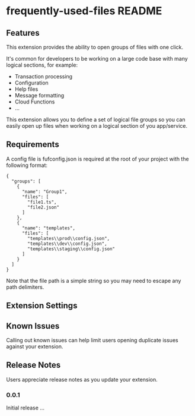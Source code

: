 # frequently-used-files README

## Features

This extension provides the ability to open groups of files with one click.  

It's common for developers to be working on a large code base with many logical sections, for example:

- Transaction processing
- Configuration
- Help files  
- Message formatting 
- Cloud Functions 
- ...

 This extension allows you to define a set of logical file groups so you can easily open up files when working on a logical section of you app/service. 
 
## Requirements

A config file is fufconfig.json is required at the root of your project with 
the following format:

```
{
  "groups": [
    {
      "name": "Group1",
      "files": [
        "file1.ts",
        "file2.json"
      ]
    },
    {
      "name": "templates",
      "files": [
        "templates\\prod\\config.json",
        "templates\\dev\\config.json",
        "templates\\staging\\config.json"
      ]
    }
  ]
}
```

Note that the file path is a simple string so you may need to escape any 
path delimiters. 
## Extension Settings


## Known Issues

Calling out known issues can help limit users opening duplicate issues against your extension.

## Release Notes

Users appreciate release notes as you update your extension.

### 0.0.1

Initial release ...

